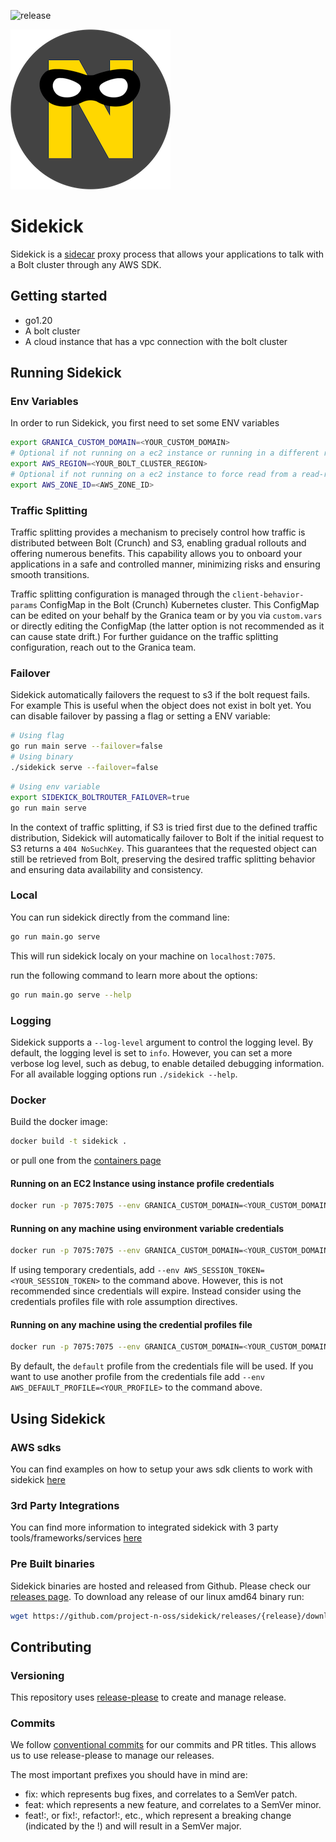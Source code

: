 ![release](https://img.shields.io/github/v/release/project-n-oss/sidekick)

![projectn-sidekick.png](projectn-sidekick.png)

# Sidekick

Sidekick is a [sidecar](https://learn.microsoft.com/en-us/azure/architecture/patterns/sidecar) proxy process that allows your applications to talk with a Bolt cluster through any AWS SDK.

## Getting started

- go1.20
- A bolt cluster
- A cloud instance that has a vpc connection with the bolt cluster

## Running Sidekick

### Env Variables

In order to run Sidekick, you first need to set some ENV variables

```bash
export GRANICA_CUSTOM_DOMAIN=<YOUR_CUSTOM_DOMAIN>
# Optional if not running on a ec2 instance or running in a different region
export AWS_REGION=<YOUR_BOLT_CLUSTER_REGION>
# Optional if not running on a ec2 instance to force read from a read-replica in this az
export AWS_ZONE_ID=<AWS_ZONE_ID>
```

### Traffic Splitting

Traffic splitting provides a mechanism to precisely control how traffic is distributed between Bolt (Crunch) and S3, enabling gradual rollouts and offering numerous benefits. This capability allows you to onboard your applications in a safe and controlled manner, minimizing risks and ensuring smooth transitions.

Traffic splitting configuration is managed through the `client-behavior-params` ConfigMap in the Bolt (Crunch) Kubernetes cluster. This ConfigMap can be edited on your behalf by the Granica team or by you via `custom.vars` or directly editing the ConfigMap (the latter option is not recommended as it can cause state drift.) For further guidance on the traffic splitting configuration, reach out to the Granica team.

### Failover

Sidekick automatically failovers the request to s3 if the bolt request fails. For example This is useful when the object does not exist in bolt yet.
You can disable failover by passing a flag or setting a ENV variable:

```bash
# Using flag
go run main serve --failover=false
# Using binary
./sidekick serve --failover=false
```

```bash
# Using env variable
export SIDEKICK_BOLTROUTER_FAILOVER=true
go run main serve
```

In the context of traffic splitting, if S3 is tried first due to the defined traffic distribution, Sidekick will automatically failover to Bolt if the initial request to S3 returns a `404 NoSuchKey`. This guarantees that the requested object can still be retrieved from Bolt, preserving the desired traffic splitting behavior and ensuring data availability and consistency.

### Local

You can run sidekick directly from the command line:

```bash
go run main.go serve
```

This will run sidekick localy on your machine on `localhost:7075`.

run the following command to learn more about the options:

```bash
go run main.go serve --help
```

### Logging

Sidekick supports a `--log-level` argument to control the logging level. By default, the logging level is set to `info`. However, you can set a more verbose log level, such as debug, to enable detailed debugging information. For all available logging options run `./sidekick --help`.

### Docker

Build the docker image:

```bash
docker build -t sidekick .
```

or pull one from the [containers page](https://github.com/project-n-oss/sidekick/pkgs/container/sidekick)

#### Running on an EC2 Instance using instance profile credentials

```bash
docker run -p 7075:7075 --env GRANICA_CUSTOM_DOMAIN=<YOUR_CUSTOM_DOMAIN> -env AWS_REGION=<YOUR_BOLT_CLUSTER_REGION> <sidekick-image> sidekick serve
```

#### Running on any machine using environment variable credentials

```bash
docker run -p 7075:7075 --env GRANICA_CUSTOM_DOMAIN=<YOUR_CUSTOM_DOMAIN> -env AWS_REGION=<YOUR_BOLT_CLUSTER_REGION> --env AWS_ACCESS_KEY_ID=<YOUR_AWS_ACCESS_KEY> --env AWS_SECRET_ACCESS_KEY="<YOUR_AWS_SECRET_KEY>" <sidekick-image> serve -v
```

If using temporary credentials, add `--env AWS_SESSION_TOKEN=<YOUR_SESSION_TOKEN>` to the command above. However, this is not recommended since credentials will expire. Instead consider using the credentials profiles file with role assumption directives.

#### Running on any machine using the credential profiles file

```bash
docker run -p 7075:7075 --env GRANICA_CUSTOM_DOMAIN=<YOUR_CUSTOM_DOMAIN> --env AWS_REGION=<YOUR_BOLT_CLUSTER_REGION> -v ~/.aws/:/root/.aws/ <sidekick-image> serve
```

By default, the `default` profile from the credentials file will be used. If you want to use another profile from the credentials file add `--env AWS_DEFAULT_PROFILE=<YOUR_PROFILE>` to the command above.

## Using Sidekick

### AWS sdks

You can find examples on how to setup your aws sdk clients to work with sidekick [here](./integrations/AWS_SDK.md)

### 3rd Party Integrations

You can find more information to integrated sidekick with 3 party tools/frameworks/services [here](./integrations/)

### Pre Built binaries

Sidekick binaries are hosted and released from Github. Please check our [releases page](./releases).
To download any release of our linux amd64 binary run:

```bash
wget https://github.com/project-n-oss/sidekick/releases/{release}/download/sidekick-linux-amd64.tar.gz
```

## Contributing

### Versioning

This repository uses [release-please](https://github.com/google-github-actions/release-please-action) to create and manage release.

### Commits

We follow [conventional commits](https://www.conventionalcommits.org/en/v1.0.0/) for our commits and PR titles. This allows us to use release-please to manage our releases.

The most important prefixes you should have in mind are:

- fix: which represents bug fixes, and correlates to a SemVer patch.
- feat: which represents a new feature, and correlates to a SemVer minor.
- feat!:, or fix!:, refactor!:, etc., which represent a breaking change (indicated by the !) and will result in a SemVer major.
